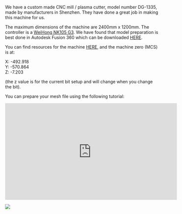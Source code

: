 We have a custom made CNC mill /  plasma cutter, model number DG-1335, made by manufacturers in Shenzhen. They have done a great job in making this machine for us.

The maximum dimensions of the machine are 2400mm x 1200mm. The controller is a [WeiHong NK105 G3](https://m.weihong.com.cn/en/product/nk105). We have found that model preparation is best done in Autodesk Fusion 360 which can be downloaded [HERE](https://www.autodesk.com/education/edu-software/overview?sorting=featured&filters=individual).

You can find resources for the machine [HERE](https://wzku-my.sharepoint.com/:f:/g/personal/spencers_wku_edu_cn/EoJ2IyhylPhMid5fTw8rP70BqSALk0J_PSR9lEeSHX1UqA?e=q7EtRQ), and the machine zero (MCS) is at:

X: -492.918 <br>
Y: -570.864 <br>
Z: -7.203 <br>

(the z value is for the current bit setup and will change when you change the bit).

You can prepare your mesh file using the following tutorial:

<iframe width="560" height="315" src="https://www.youtube.com/embed/tVGtG-UjlYg" title="YouTube video player" frameborder="0" allow="accelerometer; autoplay; clipboard-write; encrypted-media; gyroscope; picture-in-picture" allowfullscreen></iframe>



![](https://raw.githubusercontent.com/KeanMGC/protospace/main/index/digfab.jpg)
